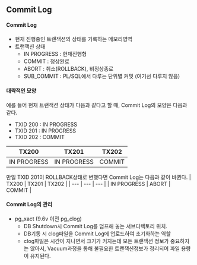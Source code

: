 ## Commit Log

#### Commit Log
- 현재 진행중인 트랜잭션의 상태를 기록하는 메모리영역
- 트랜잭션 상태
  - IN PROGRESS : 현재진행형
  - COMMIT : 정상완료
  - ABORT : 취소(ROLLBACK), 비정상종료
  - SUB_COMMIT : PL/SQL에서 다루는 단위별 커밋 (여기선 다루지 않음)

#### 대략적인 모양
예를 들어 현재 트랜잭션 상태가 다음과 같다고 할 때, Commit Log의 모양은 다음과 같다.
- TXID 200 : IN PROGRESS
- TXID 201 : IN PROGRESS
- TXID 202 : COMMIT

| TX200 | TX201 | TX202 | 
| --- | --- | --- |
| IN PROGRESS | IN PROGRESS | COMMIT |

만일 TXID 201이 ROLLBACK상태로 변했다면 Commit Log는 다음과 같이 바뀐다.
| TX200 | TX201 | TX202 | 
| --- | --- | --- |
| IN PROGRESS | ABORT | COMMIT |

#### Commit Log의 관리
- pg_xact (9.6v 이전 pg_clog) 
  - DB Shutdown시 Commit Log를 덤프해 놓는 서브디렉토리 위치.
  - DB기동 시 clog파일을 Commit Log에 업로드하여 초기화하는 역할
  - clog파일은 시간이 지나면서 크기가 커지는데 모든 트랜잭션 정보가 중요하지는 않아서, Vacuum과정을 통해 불필요한 트랜잭션정보가 정리되어 파일 용량이 유지된다.
